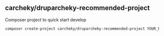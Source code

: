 
## carcheky/druparcheky-recommended-project

Composer project to quick start develop

````bash
composer create-project carcheky/druparcheky-recommended-project YOUR_PROJECT_NAME
````
